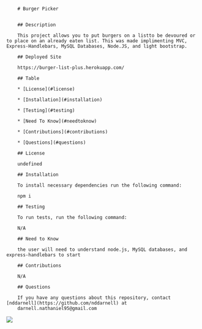 
        # Burger Picker
        
        
        ## Description
        
        This project allows you to put burgers on a listto be devoured or to place on an already eaten list. This was made implimenting MVC, Express-Handlebars, MySQL Databases, Node.JS, and light bootstrap.
        
        ## Deployed Site
        
        https://burger-list-plus.herokuapp.com/
        
        ## Table
        
        * [License](#license)

        * [Installation](#installation)
        
        * [Testing](#testing)

        * [Need To Know](#needtoknow)

        * [Contributions](#contributions)
        
        * [Questions](#questions)
        
        ## License
        
        undefined

        ## Installation
        
        To install necessary dependencies run the following command:
        
        npm i
        
        ## Testing
         
        To run tests, run the following command:

        N/A

        ## Need to Know

        the user will need to understand node.js, MySQL databases, and express-handlebars to start

        ## Contributions
        
        N/A
        
        ## Questions

        If you have any questions about this repository, contact [nddarnell](https://github.com/nddarnell) at
        darnell.nathaniel95@gmail.com
<img src="https://avatars0.githubusercontent.com/u/60324766?v=4">
